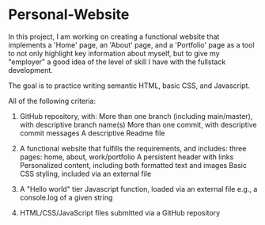 # Personal-Website

In this project, I am working on creating a functional website that implements a 'Home' page, an 'About' page, and a 'Portfolio' page as a tool to not
only highlight key information about myself, but to give my "employer" a good idea of the level of skill I have with the fullstack development.

The goal is to practice writing semantic HTML, basic CSS, and Javascript.

All of the following criteria:

1. GitHub repository, with:
More than one branch (including main/master), with descriptive branch name(s)
More than one commit, with descriptive commit messages
A descriptive Readme file

2. A functional website that fulfills the requirements, and includes:
three pages: home, about, work/portfolio
A persistent header with links
Personalized content, including both formatted text and images
Basic CSS styling, included via an external file

3. A "Hello world" tier Javascript function, loaded via an external file
e.g., a console.log of a given string

4. HTML/CSS/JavaScript files submitted via a GitHub repository

